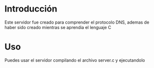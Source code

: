 # Introducción
Este servidor fue creado para comprender el protocolo DNS, ademas de haber sido creado mientras se aprendia el lenguaje C

# Uso
Puedes usar el servidor compilando el archivo server.c  y ejecutandolo
